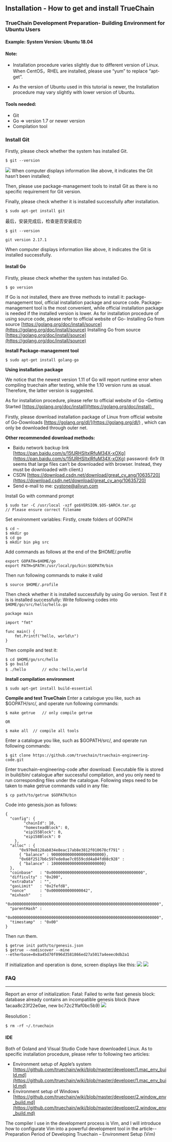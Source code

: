 ## Installation - How to get and install TrueChain

### TrueChain Development Preparation- Building Environment for Ubuntu Users

#### Example: System Version: Ubuntu 18.04

#### Note: 
* Installation procedure varies slightly due to different version of Linux. When CentOS，RHEL are installed, please use “yum” to replace “apt-get”. 

* As the version of Ubuntu used in this tutorial is newer, the Installation procedure may vary slightly with lower version of Ubuntu.

#### Tools needed:
*	Git
*	Go => version 1.7 or newer version
*	Compilation tool

### Install Git
Firstly, please check whether the system has installed Git.

```
$ git --version
```
![](../images/ubtungit001.png)
When computer displays information like above, it indicates the Git hasn’t been installed;

Then, please use package-management tools to install Git as there is no specific requirement for Git version.

Finally, please check whether it is installed successfully after installation.

```
$ sudo apt-get install git
```

最后，安装完成后，检查是否安装成功
```
$ git --version
```
```
git version 2.17.1
```
When computer displays information like above, it indicates the Git  is installed successfully.

#### Install Go
Firstly, please check whether the system has installed Go.
```
$ go version
```
If Go is not installed, there are three methods to install it: package-management tool, official installation package and source code. Package-management tool is the most convenient, while official installation package is needed if the installed version is lower. As for installation procedure of using source code, please refer to official website of Go- Installing Go from source  [https://golang.org/doc/install/source](https://golang.org/doc/install/source)
Installing Go from source  [https://golang.org/doc/install/source](https://golang.org/doc/install/source)

**Install Package-management tool**
```
$ sudo apt-get install golang-go
```

**Using installation package**

We notice that the newest version 1.11 of Go will report runtime error when compiling truechain after testing, while the 1.10 version runs as usual. Therefore, the latter version is suggested. 

As for installation procedure, please refer to official website of Go -Getting Started  [https://golang.org/doc/install](https://golang.org/doc/install）

Firstly, please download installation package of Linux from official website of Go-Downloads  [https://golang.org/dl/](https://golang.org/dl/)  , which can only be downloaded through outer net.


**Other recommended download methods:**

* Baidu network backup link    [https://pan.baidu.com/s/15fJRHSItxlRfuM34X-xOXg](https://pan.baidu.com/s/15fJRHSItxlRfuM34X-xOXg)
password: 6n1r 
(It seems that large files can’t be downloaded with browser. Instead, they must be downloaded with client.)
* CSDN [https://download.csdn.net/download/great_cy_ang/10635720](https://download.csdn.net/download/great_cy_ang/10635720)
* Send e-mail to me:  cystone@aliyun.com


Install Go with command prompt
```
$ sudo tar -C /usr/local -xzf go$VERSION.$OS-$ARCH.tar.gz	
// Please ensure correct filename
```
Set environment variables:
Firstly, create folders of GOPATH

```
$ cd ~
$ mkdir go
$ cd go
$ mkdir bin pkg src
```

Add commands as follows at the end of the $HOME/.profile
```
export GOPATH=$HOME/go
export PATH=$PATH:/usr/local/go/bin:$GOPATH/bin
```

Then run following commands to make it valid
```
$ source $HOME/.profile
```

Then check whether it is installed successfully by using Go version.
Test if it is is installed successfully:
Write following codes into `$HOME/go/src/hello/hello.go`
```
package main

import "fmt"

func main() {
	fmt.Printf("hello, world\n")
}
```
Then compile and test it:
```
$ cd $HOME/go/src/hello
$ go build
$ ./hello		// echo：hello,world
```

**Install compilation environment**

```
$ sudo apt-get install build-essential
```

**Compile and test TrueChain**
Enter a catalogue you like, such as $GOPATH/src/, and operate run following commands:
```
$ make getrue	// only compile getrue

OR

$ make all	// compile all tools

```
Enter a catalogue you like, such as $GOPATH/src/, and operate run following commands:
```
$ git clone https://github.com/truechain/truechain-engineering-code.git
```

Enter truechain-engineering-code after download:
Executable file is stored in build/bin/ catalogue after successful compilation, and you only need to run corresponding files under the catalogue.
Following steps need to be taken to make getrue commands valid in any file:
```
$ cp path/to/getrue $GOPATH/bin
```

Code into genesis.json as follows:
```
{
  "config": {
        "chainId": 10,
        "homesteadBlock": 0,
        "eip155Block": 0,
        "eip158Block": 0
    },
  "alloc" : {
	  "0x970e8128ab834e8eac17ab8e3812f010678cf791" :
      { "balance" : 90000000000000000000000},
	  "0x68f2517b6c597ede0ae7c0559cdd4a84fd08c928" : 
      { "balance" : 10000000000000000000000}
  },
  "coinbase"   : "0x0000000000000000000000000000000000000000",
  "difficulty" : "0x200",
  "extraData"  : "",
  "gasLimit"   : "0x2fefd8",
  "nonce"      : "0x0000000000000042",
  "mixhash"    : 
  "0x0000000000000000000000000000000000000000000000000000000000000000",
  "parentHash" : 
  "0x0000000000000000000000000000000000000000000000000000000000000000",
  "timestamp"  : "0x00"
}

```

Then run them.
```
$ getrue init path/to/genesis.json
$ getrue --nodiscover --mine 
--etherbase=0x8a45d70f096d3581866ed27a5017a4eeec0db2a1

```

If initialization and operation is done, screen displays like this:
![](../images/ubuntu002.png)
![](../images/ubuntu003.png)


### FAQ
----
Report an error of initialization: Fatal: Failed to write fast genesis block: database already contains an incompatible genesis block (have 1acaa8c23f22e0ae, new bc72c21faf0bc5b9)
![](../images/ubuntu004.png)

Resolution：
```
$ rm -rf ~/.truechain
```

#### IDE

Both of Goland and Visual Studio Code have downloaded Linux. As to specific installation procedure, please refer to following two articles:

* Environment setup of Apple’s system  [https://github.com/truechain/wiki/blob/master/developer/1.mac_env_build.md](https://github.com/truechain/wiki/blob/master/developer/1.mac_env_build.md)
* Environment setup of Windows [https://github.com/truechain/wiki/blob/master/developer/2.window_env_build.md](https://github.com/truechain/wiki/blob/master/developer/2.window_env_build.md)


The compiler I use in the development process is Vim, and I will introduce how to configurate Vim into a powerful development tool in the article-- Preparation Period of Developing Truechain – Environment Setup (Vim)